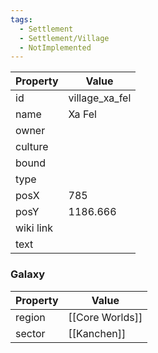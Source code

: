 ```yaml
---
tags:
  - Settlement
  - Settlement/Village
  - NotImplemented
---
```


| Property  | Value          |
| --------- | -------------- |
| id        | village_xa_fel |
| name      | Xa Fel         |
| owner     |                |
| culture   |                |
| bound     |                |
| type      |                |
| posX      | 785            |
| posY      | 1186.666       |
| wiki link |                |
| text      |                |

### Galaxy
| Property | Value           |
| -------- | --------------- |
| region   | [[Core Worlds]] |
| sector   | [[Kanchen]]     |
